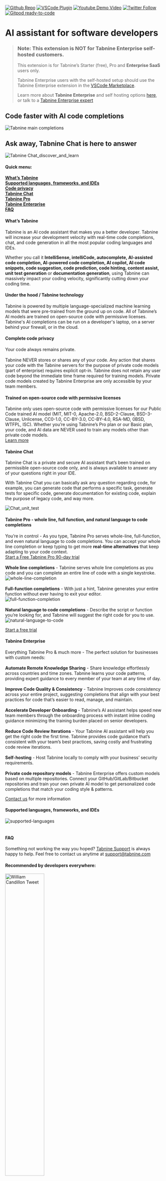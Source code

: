 [twitter-shield]: https://img.shields.io/twitter/follow/Tabnine?style=social
[twitter-url]: https://twitter.com/Tabnine
[github-shield]: https://img.shields.io/github/stars/codota/Tabnine?style=social
[github-url]: https://github.com/codota/TabNine
[vscode-shield]: https://img.shields.io/visual-studio-marketplace/r/TabNine.tabnine-vscode?logo=visual-studio-code&style=social
[vscode-url]: https://marketplace.visualstudio.com/items?itemName=TabNine.tabnine-vscode
[youtube-shield]: https://img.shields.io/youtube/channel/views/UC3ZLFXRRmK3XbT5Oq0qPLqA?style=social
[youtube-url]: https://www.youtube.com/c/Codota-Tabnine

[![Github Repo][github-shield]][github-url]
[![VSCode Plugin][vscode-shield]][vscode-url]
[![Youtube Demo Video][youtube-shield]][youtube-url]
[![Twitter Follow][twitter-shield]][twitter-url]
[![Gitpod ready-to-code](https://img.shields.io/badge/Gitpod-ready--to--code-908a85?logo=gitpod)](https://gitpod.io/from-referrer/)

# AI assistant for software developers

> ### Note: This extension is NOT for Tabnine Enterprise self-hosted customers.
>
> This extension is for Tabnine’s Starter (free), Pro and **Enterprise SaaS** users only.
>
> Tabnine Enterprise users with the self-hosted setup should use the Tabnine Enterprise extension in the [VSCode Marketplace](https://marketplace.visualstudio.com/items?itemName=TabNine.tabnine-vscode-self-hosted-updater).
>
> Learn more about **Tabnine Enterprise** and self hosting options [here](https://www.tabnine.com/enterprise?utm_source=ide_marketplace&utm_medium=organic&utm_campaign=vscode_marketplace), or talk to a [Tabnine Enterprise expert](https://www.tabnine.com/?expert&utm_source=ide_marketplace&utm_medium=organic&utm_campaign=vscode_marketplace)

## Code faster with AI code completions

![Tabnine main completions](https://raw.githubusercontent.com/codota/tabnine-vscode/master/assets/completions-main.gif)
<br />

## Ask away, Tabnine Chat is here to answer

![Tabnine Chat_discover_and_learn](https://github.com/codota/tabnine-vscode/assets/23702961/68c486fc-fa0d-4cfe-b8e1-432684b057d8)
<br/>

#### Quick menu:

**[What’s Tabnine](#whats-tabnine)**<br />
**[Supported languages, frameworks, and IDEs](#supported-languages-frameworks-and-ides)**<br />
**[Code privacy](#complete-code-privacy)**<br />
**[Tabnine Chat](#tabnine-chat)**<br />
**[Tabnine Pro](#tabnine-pro---whole-line-full-function-and-natural-language-to-code-completions)**<br />
**[Tabnine Enterprise](#tabnine-enterprise)**<br />
**[FAQ](#faq)**<br />

#### What’s Tabnine

Tabnine is an AI code assistant that makes you a better developer. Tabnine will increase your development velocity with real-time code completions, chat, and code generation in all the most popular coding languages and IDEs.

Whether you call it **IntelliSense, intelliCode, autocomplete, AI-assisted code completion, AI-powered code completion, AI copilot, AI code snippets, code suggestion, code prediction, code hinting, content assist, unit test generation** or **documentation generation**, using Tabnine can massively impact your coding velocity, significantly cutting down your coding time.

#### Under the hood / Tabnine technology

Tabnine is powered by multiple language-specialized machine learning models that were pre-trained from the ground up on code. All of Tabnine’s AI models are trained on open-source code with permissive licenses. Tabnine's AI completions can be run on a developer's laptop, on a server behind your firewall, or in the cloud.

#### Complete code privacy

Your code always remains private.
<br />
<br />
Tabnine NEVER stores or shares any of your code. Any action that shares your code with the Tabnine servers for the purpose of private code models (part of enterprise) requires explicit opt-in. Tabnine does not retain any user code beyond the immediate time frame required for training models. Private code models created by Tabnine Enterprise are only accessible by your team members.

#### Trained on open-source code with permissive licenses

Tabnine only uses open-source code with permissive licenses for our Public Code trained AI model (MIT, MIT-0, Apache-2.0, BSD-2-Clause, BSD-3-Clause, Unlicense, CC0-1.0, CC-BY-3.0, CC-BY-4.0, RSA-MD, 0BSD, WTFPL, ISC). Whether you’re using Tabnine’s Pro plan or our Basic plan, your code, and AI data are NEVER used to train any models other than private code models.<br />
[Learn more](https://www.tabnine.com/code-privacy?utm_source=ide_marketplace&utm_medium=organic&utm_campaign=vscode_marketplace)

#### Tabnine Chat

Tabnine Chat is a private and secure AI assistant that’s been trained on permissible open-source code only, and is always available to answer any of your questions right in your IDE.

With Tabnine Chat you can basically ask any question regarding code, for example, you can generate code that performs a specific task, generate tests for specific code, generate documentation for existing code, explain the purpose of legacy code, and way more.

![Chat_unit_test](https://github.com/codota/tabnine-vscode/assets/23702961/dd3bd5d8-6745-44ad-aaee-caa1a0b250d8)

#### Tabnine Pro - whole line, full function, and natural language to code completions

You’re in control - As you type, Tabnine Pro serves whole-line, full-function, and even natural language to code completions. You can accept your whole line completion or keep typing to get more **real-time alternatives** that keep adapting to your code context.<br />
[Start a Free Tabnine Pro 90-day trial](https://www.tabnine.com/pricing/landing?utm_source=ide_marketplace&utm_medium=organic&utm_campaign=vscode_marketplace)
<br />
<br />
**Whole line completions** - Tabnine serves whole line completions as you code and you can complete an entire line of code with a single keystroke.
<br />
![whole-line-completion](https://raw.githubusercontent.com/codota/tabnine-vscode/master/assets/whole-line-completion.png)
<br />
<br />
**Full-function completions** - With just a hint, Tabnine generates your entire function without ever having to exit your editor.
<br />
![full-function-completion](https://raw.githubusercontent.com/codota/tabnine-vscode/master/assets/full-function-completion.png)
<br />
<br />
**Natural language to code completions** - Describe the script or function you’re looking for, and Tabnine will suggest the right code for you to use.
<br />
![natural-language-to-code](https://raw.githubusercontent.com/codota/tabnine-vscode/master/assets/natural-language-to-code.png)

[Start a free trial](https://www.tabnine.com/pricing/landing?utm_source=ide_marketplace&utm_medium=organic&utm_campaign=vscode_marketplace)

#### Tabnine Enterprise

Everything Tabnine Pro & much more - The perfect solution for businesses with custom needs:
<br />
<br />
**Automate Remote Knowledge Sharing** - Share knowledge effortlessly across countries and time zones. Tabnine learns your code patterns, providing expert guidance to every member of your team at any time of day.
<br />
<br />
**Improve Code Quality & Consistency** - Tabnine Improves code consistency across your entire project, suggesting completions that align with your best practices for code that’s easier to read, manage, and maintain.
<br />
<br />
**Accelerate Developer Onboarding** - Tabnine’s AI assistant helps speed new team members through the onboarding process with instant inline coding guidance minimizing the training burden placed on senior developers.
<br />
<br />
**Reduce Code Review Iterations** - Your Tabnine AI assistant will help you get the right code the first time. Tabnine provides code guidance that’s consistent with your team’s best practices, saving costly and frustrating code review iterations.
<br />
<br />
**Self-hosting** - Host Tabnine locally to comply with your business’ security requirements.
<br/>
<br/>
**Private code repository models** - Tabnine Enterprise offers custom models based on multiple repositories. Connect your GitHub/GitLab/Bitbucket repositories and train your own private AI model to get personalized code completions that match your coding style & patterns.

[Contact us](https://www.tabnine.com/pricing?utm_source=ide_marketplace&utm_medium=organic&utm_campaign=vscode_marketplace) for more information
<br />

#### Supported languages, frameworks, and IDEs

![supported-languages](https://raw.githubusercontent.com/codota/tabnine-vscode/master/assets/supported-languages.png)
<br />
<br />

#### FAQ

Something not working the way you hoped? [Tabnine Support](https://www.tabnine.com/faq?utm_source=ide_marketplace&utm_medium=organic&utm_campaign=vscode_marketplace) is always happy to help. Feel free to contact us anytime at support@tabnine.com
<br />

#### **Recommended by developers everywhere:**

<img src="https://raw.githubusercontent.com/codota/tabnine-vscode/master/assets/twitter-ps-27.png" alt="William Candillon Tweet" width="50%">

<img src="https://raw.githubusercontent.com/codota/tabnine-vscode/master/assets/twitter-ps-7.png" alt="Imed Boumalek Tweet" width="50%">

<img src="https://raw.githubusercontent.com/codota/tabnine-vscode/master/assets/twitter-ps-14.png" alt="ramnivas Tweet" width="50%">

<img src="https://raw.githubusercontent.com/codota/tabnine-vscode/master/assets/twitter-ps-16.png" alt="bob paskar Tweet" width="50%">

<img src="https://raw.githubusercontent.com/codota/tabnine-vscode/master/assets/twitter-ps-19.png" alt="Nick Radford Tweet" width="50%">

<img src="https://raw.githubusercontent.com/codota/tabnine-vscode/master/assets/twitter-ps-28.png" alt="Hugues BR Tweet" width="50%">

<img src="https://raw.githubusercontent.com/codota/tabnine-vscode/master/assets/twitter-ps-32.png" alt="JohnyTheCarrot Tweet" width="50%">

<img src="https://raw.githubusercontent.com/codota/tabnine-vscode/master/assets/twitter-ps-33.png" alt="Donald E Fredrick Tweet" width="50%">

<img src="https://raw.githubusercontent.com/codota/tabnine-vscode/master/assets/twitter-ps-36.png" alt="Joshua Kelly Tweet" width="50%">

<img src="https://raw.githubusercontent.com/codota/tabnine-vscode/master/assets/twitter-ps-38.png" alt="JDerek Braid Tweet" width="50%">

---
